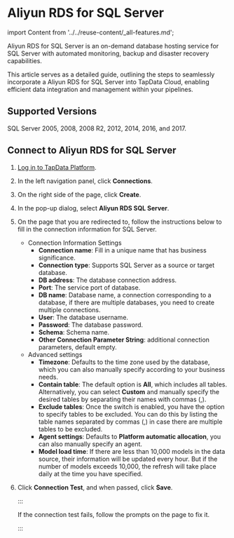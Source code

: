 # Aliyun RDS for SQL Server

import Content from '../../reuse-content/_all-features.md';

<Content />

Aliyun RDS for SQL Server is an on-demand database hosting service for SQL Server with automated monitoring, backup and disaster recovery capabilities.

This article serves as a detailed guide, outlining the steps to seamlessly incorporate a Aliyun RDS for SQL Server into TapData Cloud, enabling efficient data integration and management within your pipelines.

## Supported Versions

SQL Server 2005, 2008, 2008 R2, 2012, 2014, 2016, and 2017.

## Connect to Aliyun RDS for SQL Server

1. [Log in to TapData Platform](../../user-guide/log-in.md).

2. In the left navigation panel, click **Connections**.

3. On the right side of the page, click **Create**.

4. In the pop-up dialog, select **Aliyun RDS SQL Server**.

5. On the page that you are redirected to, follow the instructions below to fill in the connection information for SQL Server.

   - Connection Information Settings
     - **Connection name**: Fill in a unique name that has business significance.
     - **Connection type**: Supports SQL Server as a source or target database.
     - **DB address**: The database connection address.
     - **Port**: The service port of database.
     - **DB name**: Database name, a connection corresponding to a database, if there are multiple databases, you need to create multiple connections.
     - **User**: The database username.
     - **Password**: The database password.
     - **Schema**: Schema name.
     - **Other Connection Parameter String**: additional connection parameters, default empty.
   - Advanced settings
     - **Timezone**: Defaults to the time zone used by the database, which you can also manually specify according to your business needs.
     - **Contain table**: The default option is **All**, which includes all tables. Alternatively, you can select **Custom** and manually specify the desired tables by separating their names with commas (,).
     - **Exclude tables**: Once the switch is enabled, you have the option to specify tables to be excluded. You can do this by listing the table names separated by commas (,) in case there are multiple tables to be excluded.
     - **Agent settings**: Defaults to **Platform automatic allocation**, you can also manually specify an agent.
     - **Model load time**: If there are less than 10,000 models in the data source, their information will be updated every hour. But if the number of models exceeds 10,000, the refresh will take place daily at the time you have specified.

6. Click **Connection Test**, and when passed, click **Save**.

   :::

   If the connection test fails, follow the prompts on the page to fix it.

   :::
